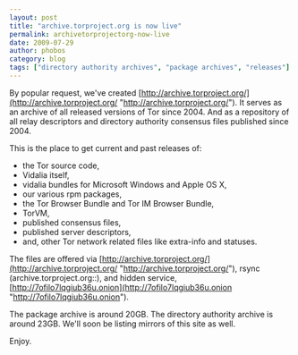 ```yaml
---
layout: post
title: "archive.torproject.org is now live"
permalink: archivetorprojectorg-now-live
date: 2009-07-29
author: phobos
category: blog
tags: ["directory authority archives", "package archives", "releases"]
---
```


By popular request, we've created [http://archive.torproject.org/](http://archive.torproject.org/ "http://archive.torproject.org/"). It serves as an archive of all released versions of Tor since 2004. And as a repository of all relay descriptors and directory authority consensus files published since 2004.

This is the place to get current and past releases of:

- the Tor source code,
- Vidalia itself,
- vidalia bundles for Microsoft Windows and Apple OS X,
- our various rpm packages,
- the Tor Browser Bundle and Tor IM Browser Bundle,
- TorVM,
- published consensus files,
- published server descriptors,
- and, other Tor network related files like extra-info and statuses.

The files are offered via [http://archive.torproject.org/](http://archive.torproject.org/ "http://archive.torproject.org/"), rsync (archive.torproject.org::), and hidden service, [http://7ofilo7lqgiub36u.onion](http://7ofilo7lqgiub36u.onion "http://7ofilo7lqgiub36u.onion").

The package archive is around 20GB. The directory authority archive is around 23GB. We'll soon be listing mirrors of this site as well.

Enjoy.


